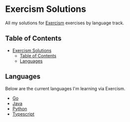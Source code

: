 # Exercism Solutions

All my solutions for [Exercism](https://exercism.org/) exercises by language track.

## Table of Contents

- [Exercism Solutions](#exercism-solutions)
  - [Table of Contents](#table-of-contents)
  - [Languages](#languages)

## Languages

Below are the current languages I'm learning via Exercism.

- [Go](./solutions/go/README.md)
- [Java](./solutions/java/README.md)
- [Python](./solutions//python/README.md)
- [Typescript](./solutions/typescript/README.md)
